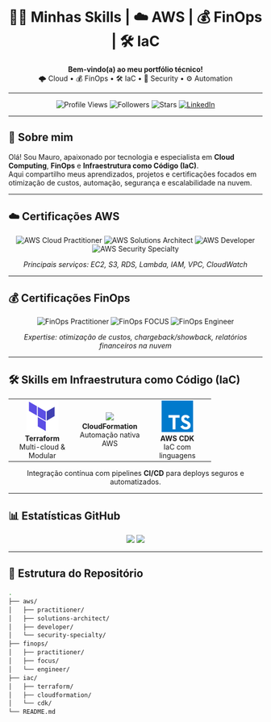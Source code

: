 <h1 align="center">👨‍💻 Minhas Skills | ☁️ AWS | 💰 FinOps | 🛠️ IaC</h1>

<p align="center">
  <b>Bem-vindo(a) ao meu portfólio técnico!</b><br>
  🌩️ Cloud • 💰 FinOps • 🛠️ IaC • 🔐 Security • ⚙️ Automation
</p>

---

<p align="center">
  <img src="https://komarev.com/ghpvc/?username=maurosantos&label=👀%20Visualizações&color=brightgreen" alt="Profile Views" />
  <img src="https://img.shields.io/github/followers/maurosantos?label=👥%20Followers&style=flat-square" alt="Followers" />
  <img src="https://img.shields.io/github/stars/maurosantos?label=⭐%20Stars&style=flat-square" alt="Stars" />
  <a href="https://www.linkedin.com/in/maurosantos" target="_blank">
    <img src="https://img.shields.io/badge/LinkedIn-Profile-blue?logo=linkedin" alt="LinkedIn" />
  </a>
</p>

---

## 🚀 Sobre mim

Olá! Sou Mauro, apaixonado por tecnologia e especialista em **Cloud Computing**, **FinOps** e **Infraestrutura como Código (IaC)**.  
Aqui compartilho meus aprendizados, projetos e certificações focados em otimização de custos, automação, segurança e escalabilidade na nuvem.

---

## ☁️ Certificações AWS

<p align="center">
  <img src="https://d1.awsstatic.com/training-and-certification/Certification%20Badges/AWS-Certified-Cloud-Practitioner_badge.2d1a8d7b91d1cfb5e5f4a4a26e10d8d2e36f1f31.png" width="110" alt="AWS Cloud Practitioner" />
  <img src="https://d1.awsstatic.com/training-and-certification/Certification%20Badges/AWS-Certified-Solutions-Architect-Associate_badge.38b52d5bcdad34d218b68762a63b1d6f6323b4e1.png" width="110" alt="AWS Solutions Architect" />
  <img src="https://d1.awsstatic.com/training-and-certification/Certification%20Badges/AWS-Certified-Developer-Associate_badge.5c7d2a2e9dada3b4dcd59a7012a8b09e6c1b8c94.png" width="110" alt="AWS Developer" />
  <img src="https://d1.awsstatic.com/training-and-certification/Certification%20Badges/AWS-Certified-Security-Specialty_badge.9cc2b41e4d16b9a2db2a3cdbbafad7fcd84c1f09.png" width="110" alt="AWS Security Specialty" />
</p>

<p align="center">
  <em>Principais serviços: EC2, S3, RDS, Lambda, IAM, VPC, CloudWatch</em>
</p>

---

## 💰 Certificações FinOps

<p align="center">
  <img src="https://www.finops.org/wp-content/uploads/2021/09/finops-certified-practitioner-badge.png" width="110" alt="FinOps Practitioner" />
  <img src="https://www.finops.org/wp-content/uploads/2023/06/focus-badge.png" width="110" alt="FinOps FOCUS" />
  <img src="https://www.finops.org/wp-content/uploads/2024/01/finops-certified-engineer-badge.png" width="110" alt="FinOps Engineer" />
</p>

<p align="center">
  <em>Expertise: otimização de custos, chargeback/showback, relatórios financeiros na nuvem</em>
</p>

---

## 🛠️ Skills em Infraestrutura como Código (IaC)

<table align="center">
  <tr>
    <td align="center" width="120">
      <img src="https://raw.githubusercontent.com/devicons/devicon/master/icons/terraform/terraform-original.svg" width="64" /><br>
      <b>Terraform</b><br>Multi-cloud & Modular
    </td>
    <td align="center" width="120">
      <img src="https://raw.githubusercontent.com/devicons/devicon/master/icons/aws/aws-original.svg" width="64" /><br>
      <b>CloudFormation</b><br>Automação nativa AWS
    </td>
    <td align="center" width="120">
      <img src="https://raw.githubusercontent.com/devicons/devicon/master/icons/typescript/typescript-original.svg" width="64" /><br>
      <b>AWS CDK</b><br>IaC com linguagens
    </td>
  </tr>
</table>

<p align="center">
  Integração contínua com pipelines <b>CI/CD</b> para deploys seguros e automatizados.
</p>

---

## 📊 Estatísticas GitHub

<p align="center">
  <img src="https://github-readme-stats.vercel.app/api?username=maurosantos&show_icons=true&theme=tokyonight&hide_border=true" width="48%" />
  <img src="https://github-readme-stats.vercel.app/api/top-langs/?username=maurosantos&layout=compact&theme=tokyonight&hide_border=true" width="48%" />
</p>

---

## 📂 Estrutura do Repositório

```bash
.
├── aws/
│   ├── practitioner/
│   ├── solutions-architect/
│   ├── developer/
│   └── security-specialty/
├── finops/
│   ├── practitioner/
│   ├── focus/
│   └── engineer/
├── iac/
│   ├── terraform/
│   ├── cloudformation/
│   └── cdk/
└── README.md
